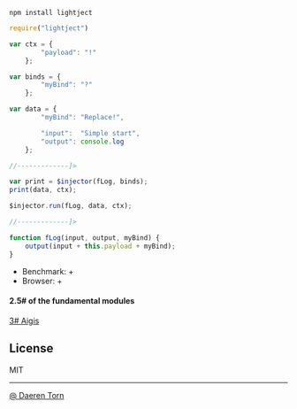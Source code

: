 `npm install lightject`


```js
require("lightject")

var ctx = {
        "payload": "!"
    };

var binds = {
        "myBind": "?"
    };

var data = {
        "myBind": "Replace!",

        "input":  "Simple start",
        "output": console.log
    };

//-------------]>

var print = $injector(fLog, binds);
print(data, ctx);

$injector.run(fLog, data, ctx);

//-------------]>

function fLog(input, output, myBind) {
    output(input + this.payload + myBind);
}
```

* Benchmark: +
* Browser: +


#### 2.5# of the fundamental modules
[3# Aigis][2]

## License

MIT

----------------------------------
[@ Daeren Torn][1]


[1]: http://666.io
[2]: https://www.npmjs.com/package/aigis
